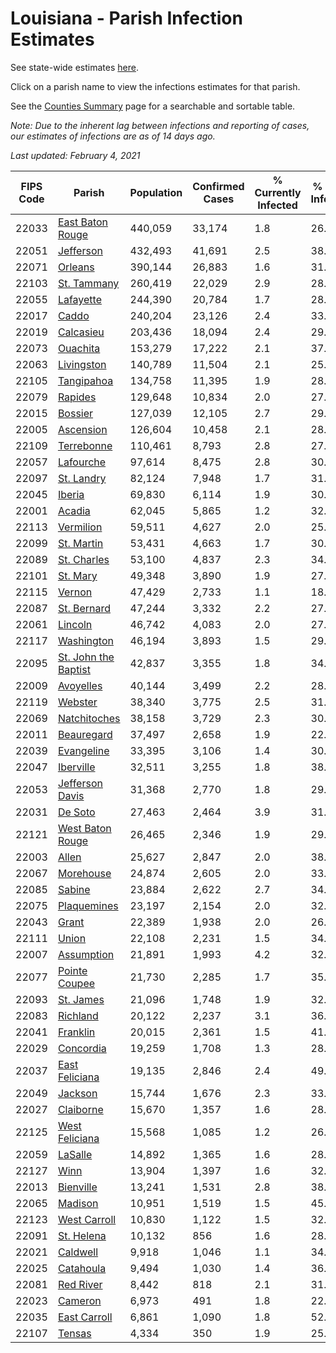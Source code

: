 # Louisiana - Parish Infection Estimates

See state-wide estimates [here](/infections/us-la).

Click on a parish name to view the infections estimates for that parish.

See the [Counties Summary](/infections/summary-counties) page for a searchable and sortable table.

*Note: Due to the inherent lag between infections and reporting of cases, our estimates of infections are as of 14 days ago.*

*Last updated: February 4, 2021*

|   FIPS Code |                                       Parish |   Population |   Confirmed Cases |   % Currently Infected |   % Total Infected |
|-------------|----------------------------------------------|--------------|-------------------|------------------------|--------------------|
|       22033 |         [East Baton Rouge](east-baton-rouge) |      440,059 |            33,174 |                    1.8 |               26.2 |
|       22051 |                       [Jefferson](jefferson) |      432,493 |            41,691 |                    2.5 |               38.3 |
|       22071 |                           [Orleans](orleans) |      390,144 |            26,883 |                    1.6 |               31.4 |
|       22103 |                   [St. Tammany](st.-tammany) |      260,419 |            22,029 |                    2.9 |               28.3 |
|       22055 |                       [Lafayette](lafayette) |      244,390 |            20,784 |                    1.7 |               28.2 |
|       22017 |                               [Caddo](caddo) |      240,204 |            23,126 |                    2.4 |               33.2 |
|       22019 |                       [Calcasieu](calcasieu) |      203,436 |            18,094 |                    2.4 |               29.3 |
|       22073 |                         [Ouachita](ouachita) |      153,279 |            17,222 |                    2.1 |               37.3 |
|       22063 |                     [Livingston](livingston) |      140,789 |            11,504 |                    2.1 |               25.8 |
|       22105 |                     [Tangipahoa](tangipahoa) |      134,758 |            11,395 |                    1.9 |               28.2 |
|       22079 |                           [Rapides](rapides) |      129,648 |            10,834 |                    2.0 |               27.3 |
|       22015 |                           [Bossier](bossier) |      127,039 |            12,105 |                    2.7 |               29.6 |
|       22005 |                       [Ascension](ascension) |      126,604 |            10,458 |                    2.1 |               28.0 |
|       22109 |                     [Terrebonne](terrebonne) |      110,461 |             8,793 |                    2.8 |               27.1 |
|       22057 |                       [Lafourche](lafourche) |       97,614 |             8,475 |                    2.8 |               30.5 |
|       22097 |                     [St. Landry](st.-landry) |       82,124 |             7,948 |                    1.7 |               31.7 |
|       22045 |                             [Iberia](iberia) |       69,830 |             6,114 |                    1.9 |               30.1 |
|       22001 |                             [Acadia](acadia) |       62,045 |             5,865 |                    1.2 |               32.2 |
|       22113 |                       [Vermilion](vermilion) |       59,511 |             4,627 |                    2.0 |               25.0 |
|       22099 |                     [St. Martin](st.-martin) |       53,431 |             4,663 |                    1.7 |               30.0 |
|       22089 |                   [St. Charles](st.-charles) |       53,100 |             4,837 |                    2.3 |               34.0 |
|       22101 |                         [St. Mary](st.-mary) |       49,348 |             3,890 |                    1.9 |               27.4 |
|       22115 |                             [Vernon](vernon) |       47,429 |             2,733 |                    1.1 |               18.3 |
|       22087 |                   [St. Bernard](st.-bernard) |       47,244 |             3,332 |                    2.2 |               27.3 |
|       22061 |                           [Lincoln](lincoln) |       46,742 |             4,083 |                    2.0 |               27.3 |
|       22117 |                     [Washington](washington) |       46,194 |             3,893 |                    1.5 |               29.3 |
|       22095 | [St. John the Baptist](st.-john-the-baptist) |       42,837 |             3,355 |                    1.8 |               34.4 |
|       22009 |                       [Avoyelles](avoyelles) |       40,144 |             3,499 |                    2.2 |               28.4 |
|       22119 |                           [Webster](webster) |       38,340 |             3,775 |                    2.5 |               31.4 |
|       22069 |                 [Natchitoches](natchitoches) |       38,158 |             3,729 |                    2.3 |               30.9 |
|       22011 |                     [Beauregard](beauregard) |       37,497 |             2,658 |                    1.9 |               22.8 |
|       22039 |                     [Evangeline](evangeline) |       33,395 |             3,106 |                    1.4 |               30.2 |
|       22047 |                       [Iberville](iberville) |       32,511 |             3,255 |                    1.8 |               38.7 |
|       22053 |           [Jefferson Davis](jefferson-davis) |       31,368 |             2,770 |                    1.8 |               29.2 |
|       22031 |                           [De Soto](de-soto) |       27,463 |             2,464 |                    3.9 |               31.3 |
|       22121 |         [West Baton Rouge](west-baton-rouge) |       26,465 |             2,346 |                    1.9 |               29.6 |
|       22003 |                               [Allen](allen) |       25,627 |             2,847 |                    2.0 |               38.0 |
|       22067 |                       [Morehouse](morehouse) |       24,874 |             2,605 |                    2.0 |               33.1 |
|       22085 |                             [Sabine](sabine) |       23,884 |             2,622 |                    2.7 |               34.1 |
|       22075 |                   [Plaquemines](plaquemines) |       23,197 |             2,154 |                    2.0 |               32.4 |
|       22043 |                               [Grant](grant) |       22,389 |             1,938 |                    2.0 |               26.2 |
|       22111 |                               [Union](union) |       22,108 |             2,231 |                    1.5 |               34.8 |
|       22007 |                     [Assumption](assumption) |       21,891 |             1,993 |                    4.2 |               32.1 |
|       22077 |               [Pointe Coupee](pointe-coupee) |       21,730 |             2,285 |                    1.7 |               35.9 |
|       22093 |                       [St. James](st.-james) |       21,096 |             1,748 |                    1.9 |               32.8 |
|       22083 |                         [Richland](richland) |       20,122 |             2,237 |                    3.1 |               36.2 |
|       22041 |                         [Franklin](franklin) |       20,015 |             2,361 |                    1.5 |               41.3 |
|       22029 |                       [Concordia](concordia) |       19,259 |             1,708 |                    1.3 |               28.2 |
|       22037 |             [East Feliciana](east-feliciana) |       19,135 |             2,846 |                    2.4 |               49.2 |
|       22049 |                           [Jackson](jackson) |       15,744 |             1,676 |                    2.3 |               33.3 |
|       22027 |                       [Claiborne](claiborne) |       15,670 |             1,357 |                    1.6 |               28.4 |
|       22125 |             [West Feliciana](west-feliciana) |       15,568 |             1,085 |                    1.2 |               26.1 |
|       22059 |                           [LaSalle](lasalle) |       14,892 |             1,365 |                    1.6 |               28.8 |
|       22127 |                                 [Winn](winn) |       13,904 |             1,397 |                    1.6 |               32.8 |
|       22013 |                       [Bienville](bienville) |       13,241 |             1,531 |                    2.8 |               38.1 |
|       22065 |                           [Madison](madison) |       10,951 |             1,519 |                    1.5 |               45.9 |
|       22123 |                 [West Carroll](west-carroll) |       10,830 |             1,122 |                    1.5 |               32.7 |
|       22091 |                     [St. Helena](st.-helena) |       10,132 |               856 |                    1.6 |               28.2 |
|       22021 |                         [Caldwell](caldwell) |        9,918 |             1,046 |                    1.1 |               34.1 |
|       22025 |                       [Catahoula](catahoula) |        9,494 |             1,030 |                    1.4 |               36.2 |
|       22081 |                       [Red River](red-river) |        8,442 |               818 |                    2.1 |               31.3 |
|       22023 |                           [Cameron](cameron) |        6,973 |               491 |                    1.8 |               22.7 |
|       22035 |                 [East Carroll](east-carroll) |        6,861 |             1,090 |                    1.8 |               52.8 |
|       22107 |                             [Tensas](tensas) |        4,334 |               350 |                    1.9 |               25.2 |